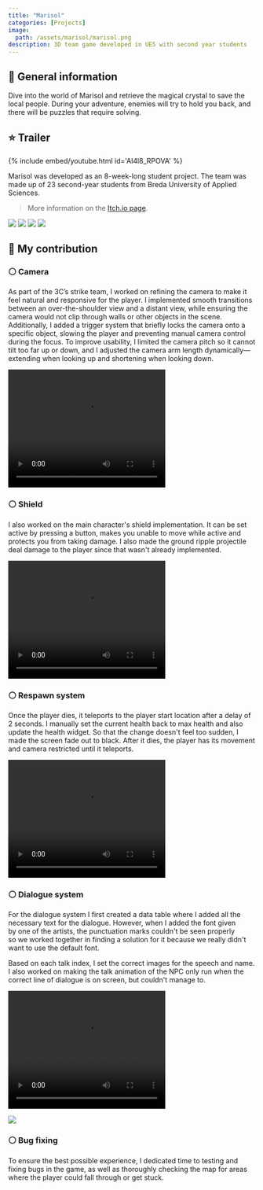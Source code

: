 ```yaml
---
title: "Marisol"
categories: [Projects]
image: 
  path: /assets/marisol/marisol.png
description: 3D team game developed in UE5 with second year students
---
```


## 💎 General information

Dive into the world of Marisol and retrieve the magical crystal to save the local people. During your adventure, enemies will try to hold you back, and there will be puzzles that require solving.

## ⭐ Trailer

{% include embed/youtube.html id='Al4l8_RPOVA' %}

Marisol was developed as an 8-week-long student project. The team was made up of 23 second-year students from Breda University of Applied Sciences.

> More information on the [Itch.io page](https://buas.itch.io/marisol).

![](../assets/marisol/marisol1.png)
![](../assets/marisol/marisol2.png)
![](../assets/marisol/marisol3.png)
![](../assets/marisol/marisol4.png)

## 💫 My contribution

### ⚪ Camera
As part of the 3C’s strike team, I worked on refining the camera to make it feel natural and responsive for the player. I implemented smooth transitions between an over-the-shoulder view and a distant view, while ensuring the camera would not clip through walls or other objects in the scene. Additionally, I added a trigger system that briefly locks the camera onto a specific object, slowing the player and preventing manual camera control during the focus. To improve usability, I limited the camera pitch so it cannot tilt too far up or down, and I adjusted the camera arm length dynamically—extending when looking up and shortening when looking down.

<video width="320" height="240" controls>
  <source src="/assets/marisol/marisolvideo.mp4" type="video/mp4" alt="Camera">
</video>

### ⚪ Shield

I also worked on the main character's shield implementation. It can be set active by pressing a button, makes you unable to move while active and protects you from taking damage. I also made the ground ripple projectile deal damage to the player since that wasn't already implemented.

<video width="320" height="240" controls>
  <source src="/assets/marisol/marisolshield.mp4" type="video/mp4" alt="Shield">
</video>

### ⚪ Respawn system

Once the player dies, it teleports to the player start location after a delay of 2 seconds. I manually set the current health back to max health and also update the health widget. So that the change doesn't feel too sudden, I made the screen fade out to black. After it dies, the player has its movement and camera restricted until it teleports.

<video width="320" height="240" controls>
  <source src="/assets/marisol/marisolrespawn.mp4" type="video/mp4" alt="Respawn">
</video>

### ⚪ Dialogue system

For the dialogue system I first created a data table where I added all the necessary text for the dialogue. However, when I added the font given by one of the artists, the punctuation marks couldn't be seen properly so we worked together in finding a solution for it because we really didn't want to use the default font. 

Based on each talk index, I set the correct images for the speech and name.
I also worked on making the talk animation of the NPC only run when the correct line of dialogue is on screen, but couldn't manage to.

<video width="320" height="240" controls>
  <source src="/assets/marisol/marisoldialogue.mp4" type="video/mp4" alt="Dialogue">
</video>

![](../assets/marisol/image.png)

### ⚪ Bug fixing

To ensure the best possible experience, I dedicated time to testing and fixing bugs in the game, as well as thoroughly checking the map for areas where the player could fall through or get stuck.
